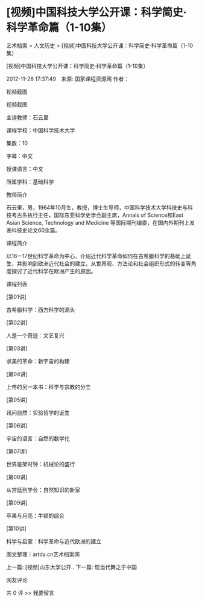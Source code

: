 # [视频]中国科技大学公开课：科学简史·科学革命篇（1-10集）

艺术档案 > 人文历史 > [视频]中国科技大学公开课：科学简史·科学革命篇（1-10集）

[视频]中国科技大学公开课：科学简史·科学革命篇（1-10集）

2012-11-26 17:37:49　来源: 国家课程资源网 作者：



视频截图

视频截图

主讲教师：石云里

课程学校：中国科学技术大学

集数：10

字幕：中文

授课语言：中文

所属学科：基础科学

教师简介

石云里，男，1964年10月生，教授，博士生导师，中国科学技术大学科技史与科技考古系执行主任，国际东亚科学史学会副主席，Annals of Science和East Asian Science, Technology and Medicine 等国际期刊编委，在国内外期刊上发表科技史论文60余篇。

课程简介

以16—17世纪科学革命为中心，介绍近代科学革命如何在古希腊科学的基础上诞生，并影响到欧洲近代社会的建立，从世界观、方法论和社会组织形式的转变等角度探讨了近代科学在欧洲产生的原因。

课程列表

[第01讲]

古希腊科学：西方科学的源头

  [第02讲]

人是一个奇迹：文艺复兴

  [第03讲]

求美的革命：新宇宙的构建

  [第04讲]

上帝的另一本书：科学与宗教的分立

  [第05讲]

讯问自然：实验哲学的诞生

  [第06讲]

宇宙的语言：自然的数学化

  [第07讲]

世界是架时钟：机械论的盛行

  [第08讲]

从宫廷到学会：自然知识的新家

  [第09讲]

苹果与月亮：牛顿的综合

  [第10讲]

科学与启蒙：科学革命与近代欧洲的建立

  图文整理︱artda.cn艺术档案网

上一篇: [视频]山东大学公开..  下一篇: 现当代舞之于中国   

网友评论

共 0 评 >>  我要留言